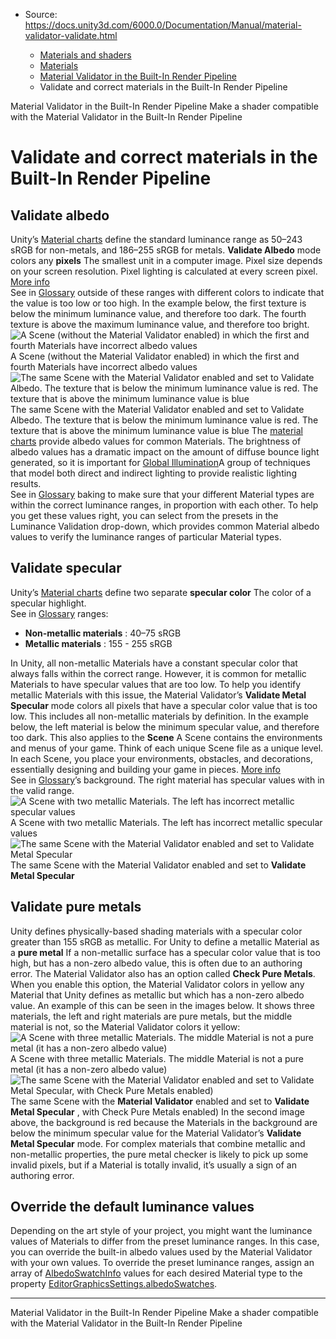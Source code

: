 * Source: https://docs.unity3d.com/6000.0/Documentation/Manual/material-validator-validate.html

  * [Materials and shaders](https://docs.unity3d.com/6000.0/Documentation/Manual/materials-and-shaders.html)
  * [Materials](https://docs.unity3d.com/6000.0/Documentation/Manual/Materials.html)
  * [Material Validator in the Built-In Render Pipeline](https://docs.unity3d.com/6000.0/Documentation/Manual/materials-troubleshooting.html)
  * Validate and correct materials in the Built-In Render Pipeline


[](https://docs.unity3d.com/6000.0/Documentation/Manual/material-validator-introduction.html)
Material Validator in the Built-In Render Pipeline 
[](https://docs.unity3d.com/6000.0/Documentation/Manual/material-validator-make-shader-compatible.html)
Make a shader compatible with the Material Validator in the Built-In Render Pipeline
# Validate and correct materials in the Built-In Render Pipeline
## Validate albedo
Unity’s [Material charts](https://docs.unity3d.com/6000.0/Documentation/Manual/StandardShaderMaterialCharts.html) define the standard luminance range as 50–243 sRGB for non-metals, and 186–255 sRGB for metals. **Validate Albedo** mode colors any **pixels** The smallest unit in a computer image. Pixel size depends on your screen resolution. Pixel lighting is calculated at every screen pixel. [More info](https://docs.unity3d.com/6000.0/Documentation/Manual/ShadowPerformance.html)  
See in [Glossary](https://docs.unity3d.com/6000.0/Documentation/Manual/Glossary.html#pixel) outside of these ranges with different colors to indicate that the value is too low or too high.
In the example below, the first texture is below the minimum luminance value, and therefore too dark. The fourth texture is above the maximum luminance value, and therefore too bright. 
![A Scene \(without the Material Validator enabled\) in which the first and fourth Materials have incorrect albedo values](https://docs.unity3d.com/6000.0/Documentation/uploads/Main/materialValidator4.jpg) A Scene (without the Material Validator enabled) in which the first and fourth Materials have incorrect albedo values ![The same Scene with the Material Validator enabled and set to Validate Albedo. The texture that is below the minimum luminance value is red. The texture that is above the minimum luminance value is blue](https://docs.unity3d.com/6000.0/Documentation/uploads/Main/materialValidator5.jpg) The same Scene with the Material Validator enabled and set to Validate Albedo. The texture that is below the minimum luminance value is red. The texture that is above the minimum luminance value is blue
The [material charts](https://docs.unity3d.com/6000.0/Documentation/Manual/StandardShaderMaterialCharts.html) provide albedo values for common Materials. The brightness of albedo values has a dramatic impact on the amount of diffuse bounce light generated, so it is important for [Global Illumination](https://docs.unity3d.com/6000.0/Documentation/Manual/LightingInUnity.html#globalIllumination)A group of techniques that model both direct and indirect lighting to provide realistic lighting results.  
See in [Glossary](https://docs.unity3d.com/6000.0/Documentation/Manual/Glossary.html#globalillumination) baking to make sure that your different Material types are within the correct luminance ranges, in proportion with each other. To help you get these values right, you can select from the presets in the Luminance Validation drop-down, which provides common Material albedo values to verify the luminance ranges of particular Material types.
## Validate specular
Unity’s [Material charts](https://docs.unity3d.com/6000.0/Documentation/Manual/StandardShaderMaterialCharts.html) define two separate **specular color** The color of a specular highlight.  
See in [Glossary](https://docs.unity3d.com/6000.0/Documentation/Manual/Glossary.html#specularcolor) ranges: 
  * **Non-metallic materials** : 40–75 sRGB
  * **Metallic materials** : 155 - 255 sRGB


In Unity, all non-metallic Materials have a constant specular color that always falls within the correct range. However, it is common for metallic Materials to have specular values that are too low. To help you identify metallic Materials with this issue, the Material Validator’s **Validate Metal Specular** mode colors all pixels that have a specular color value that is too low. This includes all non-metallic materials by definition.
In the example below, the left material is below the minimum specular value, and therefore too dark. This also applies to the **Scene** A Scene contains the environments and menus of your game. Think of each unique Scene file as a unique level. In each Scene, you place your environments, obstacles, and decorations, essentially designing and building your game in pieces. [More info](https://docs.unity3d.com/6000.0/Documentation/Manual/CreatingScenes.html)  
See in [Glossary](https://docs.unity3d.com/6000.0/Documentation/Manual/Glossary.html#Scene)’s background. The right material has specular values with in the valid range. 
![A Scene with two metallic Materials. The left has incorrect metallic specular values](https://docs.unity3d.com/6000.0/Documentation/uploads/Main/materialValidator7.jpg) A Scene with two metallic Materials. The left has incorrect metallic specular values ![The same Scene with the Material Validator enabled and set to Validate Metal Specular](https://docs.unity3d.com/6000.0/Documentation/uploads/Main/materialValidator8.png) The same Scene with the Material Validator enabled and set to **Validate Metal Specular**
## Validate pure metals
Unity defines physically-based shading materials with a specular color greater than 155 sRGB as metallic. For Unity to define a metallic Material as a **pure metal**
If a non-metallic surface has a specular color value that is too high, but has a non-zero albedo value, this is often due to an authoring error. The Material Validator also has an option called **Check Pure Metals**. When you enable this option, the Material Validator colors in yellow any Material that Unity defines as metallic but which has a non-zero albedo value. An example of this can be seen in the images below. It shows three materials, the left and right materials are pure metals, but the middle material is not, so the Material Validator colors it yellow:
![A Scene with three metallic Materials. The middle Material is not a pure metal \(it has a non-zero albedo value\)](https://docs.unity3d.com/6000.0/Documentation/uploads/Main/materialValidator9.jpg) A Scene with three metallic Materials. The middle Material is not a pure metal (it has a non-zero albedo value) ![The same Scene with the Material Validator enabled and set to Validate Metal Specular, with Check Pure Metals enabled\)](https://docs.unity3d.com/6000.0/Documentation/uploads/Main/materialValidator10.png) The same Scene with the **Material Validator** enabled and set to **Validate Metal Specular** , with Check Pure Metals enabled)
In the second image above, the background is red because the Materials in the background are below the minimum specular value for the Material Validator’s **Validate Metal Specular** mode.
For complex materials that combine metallic and non-metallic properties, the pure metal checker is likely to pick up some invalid pixels, but if a Material is totally invalid, it’s usually a sign of an authoring error.
## Override the default luminance values
Depending on the art style of your project, you might want the luminance values of Materials to differ from the preset luminance ranges. In this case, you can override the built-in albedo values used by the Material Validator with your own values. To override the preset luminance ranges, assign an array of [AlbedoSwatchInfo](https://docs.unity3d.com/6000.0/Documentation/ScriptReference/Rendering.AlbedoSwatchInfo.html) values for each desired Material type to the property [EditorGraphicsSettings.albedoSwatches](https://docs.unity3d.com/6000.0/Documentation/ScriptReference/Rendering.EditorGraphicsSettings-albedoSwatches.html).
* * *
[](https://docs.unity3d.com/6000.0/Documentation/Manual/material-validator-introduction.html)
Material Validator in the Built-In Render Pipeline 
[](https://docs.unity3d.com/6000.0/Documentation/Manual/material-validator-make-shader-compatible.html)
Make a shader compatible with the Material Validator in the Built-In Render Pipeline
